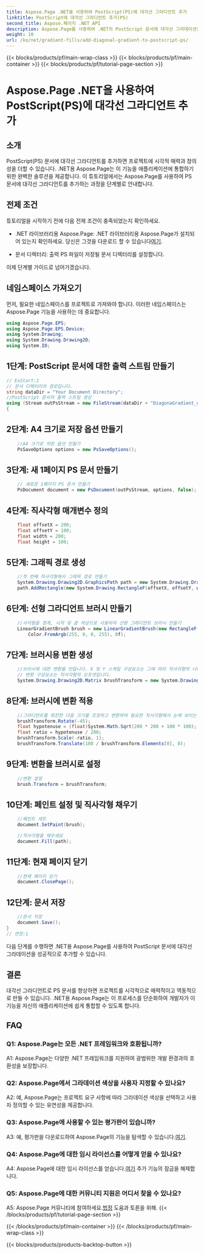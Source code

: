 ```yaml
---
title: Aspose.Page .NET을 사용하여 PostScript(PS)에 대각선 그라디언트 추가
linktitle: PostScript에 대각선 그라디언트 추가(PS)
second_title: Aspose.페이지 .NET API
description: Aspose.Page를 사용하여 .NET의 PostScript 문서에 대각선 그라데이션을 추가하는 단순성을 살펴보세요. 역동적인 시각적 요소로 프로젝트를 향상시키세요.
weight: 10
url: /ko/net/gradient-fills/add-diagonal-gradient-to-postscript-ps/
---
```


{{< blocks/products/pf/main-wrap-class >}}
{{< blocks/products/pf/main-container >}}
{{< blocks/products/pf/tutorial-page-section >}}

# Aspose.Page .NET을 사용하여 PostScript(PS)에 대각선 그라디언트 추가

## 소개

PostScript(PS) 문서에 대각선 그라디언트를 추가하면 프로젝트에 시각적 매력과 창의성을 더할 수 있습니다. .NET용 Aspose.Page는 이 기능을 애플리케이션에 통합하기 위한 완벽한 솔루션을 제공합니다. 이 튜토리얼에서는 Aspose.Page를 사용하여 PS 문서에 대각선 그라디언트를 추가하는 과정을 단계별로 안내합니다.

## 전제 조건

튜토리얼을 시작하기 전에 다음 전제 조건이 충족되었는지 확인하세요.

-  .NET 라이브러리용 Aspose.Page: .NET 라이브러리용 Aspose.Page가 설치되어 있는지 확인하세요. 당신은 그것을 다운로드 할 수 있습니다[여기](https://releases.aspose.com/page/net/).

- 문서 디렉터리: 출력 PS 파일이 저장될 문서 디렉터리를 설정합니다.

이제 단계별 가이드로 넘어가겠습니다.

## 네임스페이스 가져오기

먼저, 필요한 네임스페이스를 프로젝트로 가져와야 합니다. 이러한 네임스페이스는 Aspose.Page 기능을 사용하는 데 중요합니다.

```csharp
using Aspose.Page.EPS;
using Aspose.Page.EPS.Device;
using System.Drawing;
using System.Drawing.Drawing2D;
using System.IO;
```

## 1단계: PostScript 문서에 대한 출력 스트림 만들기

```csharp
// ExStart:1
// 문서 디렉터리의 경로입니다.
string dataDir = "Your Document Directory";
//PostScript 문서의 출력 스트림 생성
using (Stream outPsStream = new FileStream(dataDir + "DiagonaGradient_outPS.ps", FileMode.Create))
{
```

## 2단계: A4 크기로 저장 옵션 만들기

```csharp
	//A4 크기로 저장 옵션 만들기
	PsSaveOptions options = new PsSaveOptions();
```

## 3단계: 새 1페이지 PS 문서 만들기

```csharp
	// 새로운 1페이지 PS 문서 만들기
	PsDocument document = new PsDocument(outPsStream, options, false);
```

## 4단계: 직사각형 매개변수 정의

```csharp
	float offsetX = 200;
	float offsetY = 100;
	float width = 200;
	float height = 100;
```

## 5단계: 그래픽 경로 생성

```csharp
	//첫 번째 직사각형에서 그래픽 경로 만들기
	System.Drawing.Drawing2D.GraphicsPath path = new System.Drawing.Drawing2D.GraphicsPath();
	path.AddRectangle(new System.Drawing.RectangleF(offsetX, offsetY, width, height));
```

## 6단계: 선형 그라디언트 브러시 만들기

```csharp
	//사각형을 경계, 시작 및 끝 색상으로 사용하여 선형 그래디언트 브러시 만들기
	LinearGradientBrush brush = new LinearGradientBrush(new RectangleF(0, 0, width, height), Color.FromArgb(255, 255, 0, 0),
		Color.FromArgb(255, 0, 0, 255), 0f);
```

## 7단계: 브러시용 변환 생성

```csharp
	//브러시에 대한 변환을 만듭니다. X 및 Y 스케일 구성요소는 그에 따라 직사각형의 너비 및 높이와 같아야 합니다.
	// 변환 구성요소는 직사각형의 오프셋입니다.
	System.Drawing.Drawing2D.Matrix brushTransform = new System.Drawing.Drawing2D.Matrix(width, 0, 0, height, offsetX, offsetY);
```

## 8단계: 브러시에 변환 적용

```csharp
	//그라디언트를 회전한 다음 크기를 조정하고 변환하여 필요한 직사각형에서 눈에 보이는 색상 전환을 얻습니다.
	brushTransform.Rotate(-45);
	float hypotenuse = (float)System.Math.Sqrt(200 * 200 + 100 * 100);
	float ratio = hypotenuse / 200;
	brushTransform.Scale(-ratio, 1);
	brushTransform.Translate(100 / brushTransform.Elements[0], 0);
```

## 9단계: 변환을 브러시로 설정

```csharp
	//변환 설정
	brush.Transform = brushTransform;
```

## 10단계: 페인트 설정 및 직사각형 채우기

```csharp
	//페인트 세트
	document.SetPaint(brush);

	//직사각형을 채우세요
	document.Fill(path);
```

## 11단계: 현재 페이지 닫기

```csharp
	//현재 페이지 닫기
	document.ClosePage();
```

## 12단계: 문서 저장

```csharp
	//문서 저장
	document.Save();
}
// 연장:1
```

다음 단계를 수행하면 .NET용 Aspose.Page를 사용하여 PostScript 문서에 대각선 그라데이션을 성공적으로 추가할 수 있습니다.

## 결론

대각선 그라디언트로 PS 문서를 향상하면 프로젝트를 시각적으로 매력적이고 역동적으로 만들 수 있습니다. .NET용 Aspose.Page는 이 프로세스를 단순화하여 개발자가 이 기능을 자신의 애플리케이션에 쉽게 통합할 수 있도록 합니다.

## FAQ

### Q1: Aspose.Page는 모든 .NET 프레임워크와 호환됩니까?

A1: Aspose.Page는 다양한 .NET 프레임워크를 지원하여 광범위한 개발 환경과의 호환성을 보장합니다.

### Q2: Aspose.Page에서 그라데이션 색상을 사용자 지정할 수 있나요?

A2: 예, Aspose.Page는 프로젝트 요구 사항에 따라 그라데이션 색상을 선택하고 사용자 정의할 수 있는 유연성을 제공합니다.

### Q3: Aspose.Page에 사용할 수 있는 평가판이 있습니까?

 A3: 예, 평가판을 다운로드하여 Aspose.Page의 기능을 탐색할 수 있습니다.[여기](https://releases.aspose.com/).

### Q4: Aspose.Page에 대한 임시 라이선스를 어떻게 얻을 수 있나요?

 A4: Aspose.Page에 대한 임시 라이선스를 얻습니다.[여기](https://purchase.aspose.com/temporary-license/) 추가 기능의 잠금을 해제합니다.

### Q5: Aspose.Page에 대한 커뮤니티 지원은 어디서 찾을 수 있나요?

 A5: Aspose.Page 커뮤니티에 참여하세요.[법정](https://forum.aspose.com/c/page/39) 도움과 토론을 위해.
{{< /blocks/products/pf/tutorial-page-section >}}

{{< /blocks/products/pf/main-container >}}
{{< /blocks/products/pf/main-wrap-class >}}

{{< blocks/products/products-backtop-button >}}
